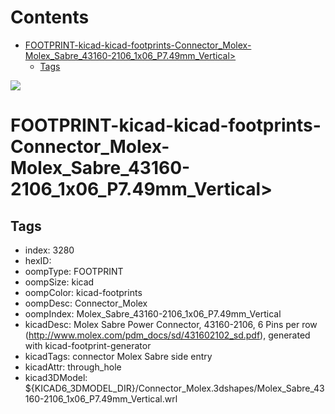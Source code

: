 



Contents
========

* [FOOTPRINT-kicad-kicad-footprints-Connector_Molex-Molex_Sabre_43160-2106_1x06_P7.49mm_Vertical>](#footprint-kicad-kicad-footprints-connector_molex-molex_sabre_43160-2106_1x06_p749mm_vertical)
	* [Tags](#tags)
  
![][im]
# FOOTPRINT-kicad-kicad-footprints-Connector_Molex-Molex_Sabre_43160-2106_1x06_P7.49mm_Vertical>

## Tags

- index: 3280
- hexID: 
- oompType: FOOTPRINT
- oompSize: kicad
- oompColor: kicad-footprints
- oompDesc: Connector_Molex
- oompIndex: Molex_Sabre_43160-2106_1x06_P7.49mm_Vertical
- kicadDesc: Molex Sabre Power Connector, 43160-2106, 6 Pins per row (http://www.molex.com/pdm_docs/sd/431602102_sd.pdf), generated with kicad-footprint-generator
- kicadTags: connector Molex Sabre side entry
- kicadAttr: through_hole
- kicad3DModel: ${KICAD6_3DMODEL_DIR}/Connector_Molex.3dshapes/Molex_Sabre_43160-2106_1x06_P7.49mm_Vertical.wrl



[im]: image.png
